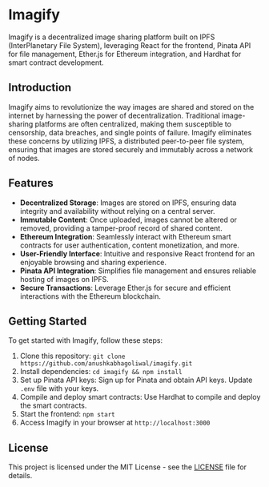 # Imagify

Imagify is a decentralized image sharing platform built on IPFS (InterPlanetary File System), leveraging React for the frontend, Pinata API for file management, Ether.js for Ethereum integration, and Hardhat for smart contract development.

## Introduction

Imagify aims to revolutionize the way images are shared and stored on the internet by harnessing the power of decentralization. Traditional image-sharing platforms are often centralized, making them susceptible to censorship, data breaches, and single points of failure. Imagify eliminates these concerns by utilizing IPFS, a distributed peer-to-peer file system, ensuring that images are stored securely and immutably across a network of nodes.

## Features

- **Decentralized Storage**: Images are stored on IPFS, ensuring data integrity and availability without relying on a central server.
- **Immutable Content**: Once uploaded, images cannot be altered or removed, providing a tamper-proof record of shared content.
- **Ethereum Integration**: Seamlessly interact with Ethereum smart contracts for user authentication, content monetization, and more.
- **User-Friendly Interface**: Intuitive and responsive React frontend for an enjoyable browsing and sharing experience.
- **Pinata API Integration**: Simplifies file management and ensures reliable hosting of images on IPFS.
- **Secure Transactions**: Leverage Ether.js for secure and efficient interactions with the Ethereum blockchain.

## Getting Started

To get started with Imagify, follow these steps:

1. Clone this repository: `git clone https://github.com/anushkabhagoliwal/imagify.git`
2. Install dependencies: `cd imagify && npm install`
3. Set up Pinata API keys: Sign up for Pinata and obtain API keys. Update `.env` file with your keys.
4. Compile and deploy smart contracts: Use Hardhat to compile and deploy the smart contracts.
5. Start the frontend: `npm start`
6. Access Imagify in your browser at `http://localhost:3000`




## License

This project is licensed under the MIT License - see the [LICENSE](./LICENSE) file for details.
